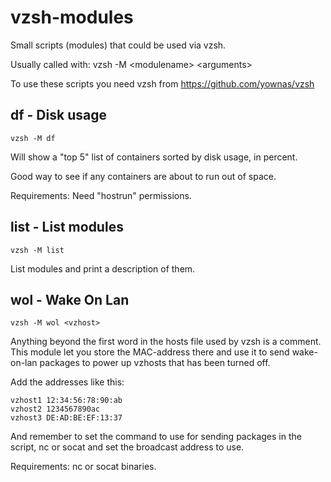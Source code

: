 # vzsh-modules
Small scripts (modules) that could be used via vzsh.

Usually called with: vzsh -M \<modulename\> \<arguments\>

To use these scripts you need vzsh from https://github.com/yownas/vzsh

## df - Disk usage

    vzsh -M df

Will show a "top 5" list of containers sorted by disk usage, in percent.

Good way to see if any containers are about to run out of space.

Requirements: Need "hostrun" permissions.

## list - List modules

    vzsh -M list

List modules and print a description of them.

## wol - Wake On Lan

    vzsh -M wol <vzhost>
    
Anything beyond the first word in the hosts file used by vzsh is a comment. This module let you store the
MAC-address there and use it to send wake-on-lan packages to power up vzhosts that has been turned off.

Add the addresses like this:

    vzhost1 12:34:56:78:90:ab
    vzhost2 1234567890ac
    vzhost3 DE:AD:BE:EF:13:37

And remember to set the command to use for sending packages in the script, nc or socat and set the broadcast
address to use.

Requirements: nc or socat binaries.
